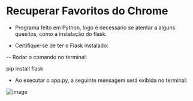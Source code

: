 # Recuperar Favoritos do Chrome

- Programa feito em Python, logo é necessário se atentar a alguns quesitos, como a instalação do flask.

- Certifique-se de ter o Flask instalado:

-- Rodar o comando no terminal:

pip install flask

- Ao executar o app.py, a seguinte mensagem será exibida no terminal:

![image](https://github.com/DanielSS08/rec_favoritos/assets/97844260/a22112d6-5cbb-4b08-9bde-4eaf9c302f3c)

